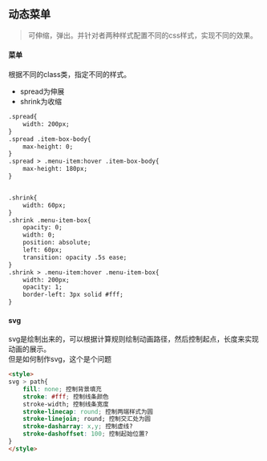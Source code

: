 <!--
2020-02-28 00:21:26
https://ae01.alicdn.com/kf/Hdc8f1b555aea4e389287d2a84331da62i.png
vue
动态菜单设计
可伸缩，弹出。并针对者两种样式配置不同的css样式，实现不同的效果。
可伸缩，弹出。并针对者两种样式配置不同的css样式，实现不同的效果。主要由spread和shrink两个主类进行控制。
-->

## 动态菜单

> 可伸缩，弹出。并针对者两种样式配置不同的css样式，实现不同的效果。

#### 菜单
根据不同的class类，指定不同的样式。
* spread为伸展
* shrink为收缩
```html
.spread{
    width: 200px;
}
.spread .item-box-body{
    max-height: 0;
}
.spread > .menu-item:hover .item-box-body{
    max-height: 180px;
}


.shrink{
    width: 60px;
}
.shrink .menu-item-box{
    opacity: 0;
    width: 0;
    position: absolute;
    left: 60px;
    transition: opacity .5s ease;
}
.shrink > .menu-item:hover .menu-item-box{
    width: 200px;
    opacity: 1;
    border-left: 3px solid #fff;
}
```

#### svg
svg是绘制出来的，可以根据计算规则绘制动画路径，然后控制起点，长度来实现动画的展示。  
但是如何制作svg，这个是个问题
```html
<style>
svg > path{
    fill: none; 控制背景填充
    stroke: #fff; 控制线条颜色
    stroke-width; 控制线条宽度
    stroke-linecap: round; 控制两端样式为圆
    stroke-linejoin; round; 控制交汇处为圆
    stroke-dasharray: x,y; 控制虚线?
    stroke-dashoffset: 100; 控制起始位置?
}
</style>
```
